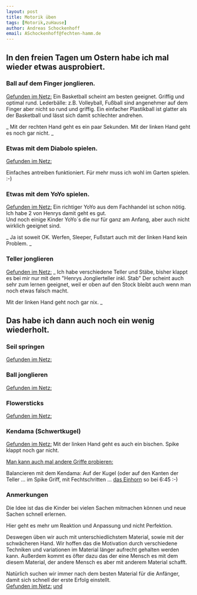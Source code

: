 ```yaml
---
layout: post
title: Motorik üben 
tags: [Motorik,zuHause]
author: Andreas Schockenhoff 
email: ASchockenhoff@fechten-hamm.de
---
```

## In den freien Tagen um Ostern habe ich mal wieder etwas ausprobiert.

### Ball auf dem Finger jonglieren. 
[Gefunden im Netz:](https://www.youtube.com/watch?v=erXBwHuk0dM)
Ein Basketball scheint am besten geeignet. Griffig und optimal rund. 
Lederbälle: z.B. Volleyball, Fußball sind angenehmer auf dem Finger aber nicht so rund und griffig.
Ein einfacher Plastikball ist glatter als der Basketball und lässt sich damit schlechter andrehen. 

_ Mit der rechten Hand geht es ein paar Sekunden. Mit der linken Hand geht es noch gar nicht. _

### Etwas mit dem Diabolo spielen. 
[Gefunden im Netz:](https://www.youtube.com/watch?v=1-2e9Da8C3E)

Einfaches antreiben funktioniert. Für mehr muss ich wohl im Garten spielen. :-) 

### Etwas mit dem YoYo spielen. 
[Gefunden im Netz:](https://www.youtube.com/watch?v=UxTiFFkEkIs)
Ein richtiger YoYo aus dem Fachhandel ist schon nötig. Ich habe 2 von Henrys damit geht es gut.  
Und noch einige Kinder YoYo´s die nur für ganz am Anfang, aber auch nicht wirklich geeignet sind.   

_ Ja ist soweit OK. Werfen, Sleeper, Fußstart auch mit der linken Hand kein Problem. _   

### Teller jonglieren
[Gefunden im Netz:](https://www.youtube.com/watch?v=hOA7SYkHB_k)
_ Ich habe verschiedene Teller und Stäbe, bisher klappt es bei mir nur mit dem "Henrys Jonglierteller inkl. Stab"
Der scheint auch sehr zum lernen geeignet, weil er oben auf den Stock bleibt auch wenn man noch etwas falsch macht.

Mit der linken Hand geht noch gar nix. _

## Das habe ich dann auch noch ein wenig wiederholt.
### Seil springen
[Gefunden im Netz:](https://www.youtube.com/watch?v=vVctfW2OCyQ)
### Ball jonglieren
[Gefunden im Netz:](https://www.youtube.com/watch?v=3V6D2PyFEKM)
### Flowersticks
[Gefunden im Netz:](https://www.youtube.com/watch?v=QhFfFgYo6mg)
### Kendama (Schwertkugel)
[Gefunden im Netz:](https://www.youtube.com/watch?v=3mgtwewEb4I)
Mit der linken Hand geht es auch ein bischen. Spike klappt noch gar nicht.

[Man kann auch mal andere Griffe probieren:](https://www.youtube.com/watch?v=4EKZIV2qDQc)

Balancieren mit dem Kendama: Auf der Kugel (oder auf den Kanten der Teller ... im Spike Griff, mit Fechtschritten ... [das Einhorn](https://www.youtube.com/watch?v=D5mK-DmeCwk) so bei 6:45 :-)

### Anmerkungen
Die Idee ist das die Kinder bei vielen Sachen mitmachen können und neue Sachen schnell erlernen. 

Hier geht es mehr um Reaktion und Anpassung und nicht Perfektion.

Deswegen üben wir auch mit unterschiedlichstem Material, sowie mit der schwächeren Hand. 
Wir hoffen das die Motivation durch verschiedene Techniken und variationen im Material länger aufrecht gehalten werden kann. 
Außerdem kommt es öfter dazu das der eine Mensch es mit dem diesem Material, der andere Mensch es aber mit anderem Material schafft.
 
Natürlich suchen wir immer nach dem besten Material für die Anfänger, damit sich schnell der erste Erfolg einstellt.  
[Gefunden im Netz:](https://www.youtube.com/watch?v=T5zbk7FmY_0) [und](https://www.youtube.com/watch?v=k6nyFvn1smc) 